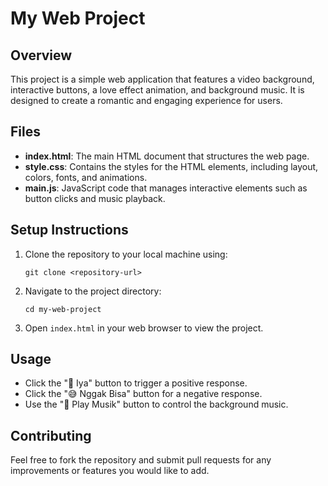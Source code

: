 # My Web Project

## Overview
This project is a simple web application that features a video background, interactive buttons, a love effect animation, and background music. It is designed to create a romantic and engaging experience for users.

## Files
- **index.html**: The main HTML document that structures the web page.
- **style.css**: Contains the styles for the HTML elements, including layout, colors, fonts, and animations.
- **main.js**: JavaScript code that manages interactive elements such as button clicks and music playback.

## Setup Instructions
1. Clone the repository to your local machine using:
   ```
   git clone <repository-url>
   ```
2. Navigate to the project directory:
   ```
   cd my-web-project
   ```
3. Open `index.html` in your web browser to view the project.

## Usage
- Click the "💖 Iya" button to trigger a positive response.
- Click the "😅 Nggak Bisa" button for a negative response.
- Use the "🎵 Play Musik" button to control the background music.

## Contributing
Feel free to fork the repository and submit pull requests for any improvements or features you would like to add.